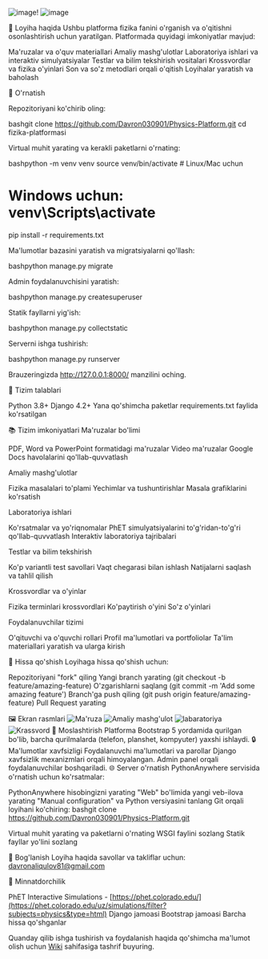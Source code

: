 ![image](https://github.com/user-attachments/assets/b0f3bb5e-d219-4076-a90e-161aaca9afd2)!
![image](https://github.com/user-attachments/assets/02facae7-121f-4817-8ee9-d595c429e8c7)

🌟 Loyiha haqida
Ushbu platforma fizika fanini o'rganish va o'qitishni osonlashtirish uchun yaratilgan. Platformada quyidagi imkoniyatlar mavjud:

Ma'ruzalar va o'quv materiallari
Amaliy mashg'ulotlar
Laboratoriya ishlari va interaktiv simulyatsiyalar
Testlar va bilim tekshirish vositalari
Krossvordlar va fizika o'yinlari
Son va so'z metodlari orqali o'qitish
Loyihalar yaratish va baholash

🚀 O'rnatish

Repozitoriyani ko'chirib oling:

bashgit clone https://github.com/Davron030901/Physics-Platform.git
cd fizika-platformasi

Virtual muhit yarating va kerakli paketlarni o'rnating:

bashpython -m venv venv
source venv/bin/activate  # Linux/Mac uchun
# Windows uchun: venv\Scripts\activate

pip install -r requirements.txt

Ma'lumotlar bazasini yaratish va migratsiyalarni qo'llash:

bashpython manage.py migrate

Admin foydalanuvchisini yaratish:

bashpython manage.py createsuperuser

Statik fayllarni yig'ish:

bashpython manage.py collectstatic

Serverni ishga tushirish:

bashpython manage.py runserver

Brauzeringizda http://127.0.0.1:8000/ manzilini oching.

🔧 Tizim talablari

Python 3.8+
Django 4.2+
Yana qo'shimcha paketlar requirements.txt faylida ko'rsatilgan

📚 Tizim imkoniyatlari
Ma'ruzalar bo'limi

PDF, Word va PowerPoint formatidagi ma'ruzalar
Video ma'ruzalar
Google Docs havolalarini qo'llab-quvvatlash

Amaliy mashg'ulotlar

Fizika masalalari to'plami
Yechimlar va tushuntirishlar
Masala grafiklarini ko'rsatish

Laboratoriya ishlari

Ko'rsatmalar va yo'riqnomalar
PhET simulyatsiyalarini to'g'ridan-to'g'ri qo'llab-quvvatlash
Interaktiv laboratoriya tajribalari

Testlar va bilim tekshirish

Ko'p variantli test savollari
Vaqt chegarasi bilan ishlash
Natijalarni saqlash va tahlil qilish

Krossvordlar va o'yinlar

Fizika terminlari krossvordlari
Ko'paytirish o'yini
So'z o'yinlari

Foydalanuvchilar tizimi

O'qituvchi va o'quvchi rollari
Profil ma'lumotlari va portfoliolar
Ta'lim materiallari yaratish va ularga kirish

🤝 Hissa qo'shish
Loyihaga hissa qo'shish uchun:

Repozitoriyani "fork" qiling
Yangi branch yarating (git checkout -b feature/amazing-feature)
O'zgarishlarni saqlang (git commit -m 'Add some amazing feature')
Branch'ga push qiling (git push origin feature/amazing-feature)
Pull Request yarating

🖼️ Ekran rasmlari
  ![Ma'ruza](https://github.com/user-attachments/assets/3a8ffac1-e562-4680-9182-8627ee619e8f)
![Amaliy mashg'ulot](https://github.com/user-attachments/assets/2c32a003-cbd0-4700-b8e0-c7e1d6dfa032)
  ![labaratoriya](https://github.com/user-attachments/assets/5efd8608-cb7c-41fb-81bd-78543a5d796e)
![Krassvord](https://github.com/user-attachments/assets/98faf9fb-da83-4442-bcb9-3d593e9164a0)
📱 Moslashtirish
Platforma Bootstrap 5 yordamida qurilgan bo'lib, barcha qurilmalarda (telefon, planshet, kompyuter) yaxshi ishlaydi.
🔒 Ma'lumotlar xavfsizligi
Foydalanuvchi ma'lumotlari va parollar Django xavfsizlik mexanizmlari orqali himoyalangan. Admin panel orqali foydalanuvchilar boshqariladi.
🌐 Server o'rnatish
PythonAnywhere servisida o'rnatish uchun ko'rsatmalar:

PythonAnywhere hisobingizni yarating
"Web" bo'limida yangi veb-ilova yarating
"Manual configuration" va Python versiyasini tanlang
Git orqali loyihani ko'chiring:
bashgit clone https://github.com/Davron030901/Physics-Platform.git

Virtual muhit yarating va paketlarni o'rnating
WSGI faylini sozlang
Statik fayllar yo'lini sozlang

📧 Bog'lanish
Loyiha haqida savollar va takliflar uchun: davronaliqulov81@gmail.com

🙏 Minnatdorchilik

PhET Interactive Simulations - [https://phet.colorado.edu/](https://phet.colorado.edu/uz/simulations/filter?subjects=physics&type=html)
Django jamoasi
Bootstrap jamoasi
Barcha hissa qo'shganlar


Quanday qilib ishga tushirish va foydalanish haqida qo'shimcha ma'lumot olish uchun [Wiki](https://github.com/Davron030901/Physics-Platform) sahifasiga tashrif buyuring.

